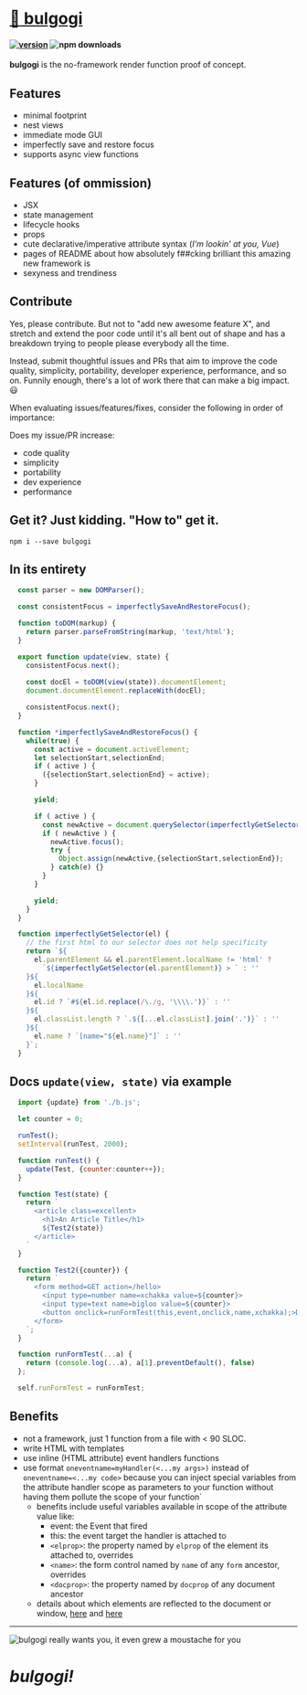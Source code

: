 # [:bowl_with_spoon:	bulgogi](https://github.com/cris691/bulgogi)

#### [![version](https://img.shields.io/npm/v/bulgogi.svg?label=&color=0080FF)](https://github.com/cris691/bulgogi/releases/latest) ![npm downloads](https://img.shields.io/npm/dt/bulgogi)

**bulgogi** is the no-framework render function proof of concept.

## Features

- minimal footprint
- nest views
- immediate mode GUI
- imperfectly save and restore focus
- supports async view functions

## Features (of ommission)

- JSX
- state management
- lifecycle hooks
- props
- cute declarative/imperative attribute syntax (*I'm lookin' at you, Vue*)
- pages of README about how absolutely f##cking brilliant this amazing new framework is
- sexyness and trendiness

## Contribute

Yes, please contribute. But not to "add new awesome feature X", and stretch and extend the poor code until it's all bent out of shape and has a breakdown trying to people please everybody all the time.

Instead, submit thoughtful issues and PRs that aim to improve the code quality, simplicity, portability, developer experience, performance, and so on. Funnily enough, there's a lot of work there that can make a big impact. :smiley:

When evaluating issues/features/fixes, consider the following in order of importance:

Does my issue/PR increase:

- code quality
- simplicity
- portability
- dev experience
- performance

## Get it? Just kidding. "How to" get it.

```console
npm i --save bulgogi
```

## In its entirety

```javascript
  const parser = new DOMParser();

  const consistentFocus = imperfectlySaveAndRestoreFocus();

  function toDOM(markup) {
    return parser.parseFromString(markup, 'text/html');
  }

  export function update(view, state) {
    consistentFocus.next();
    
    const docEl = toDOM(view(state)).documentElement;
    document.documentElement.replaceWith(docEl);

    consistentFocus.next();
  }

  function *imperfectlySaveAndRestoreFocus() {
    while(true) {
      const active = document.activeElement;
      let selectionStart,selectionEnd;
      if ( active ) {
        ({selectionStart,selectionEnd} = active);
      }

      yield;

      if ( active ) {
        const newActive = document.querySelector(imperfectlyGetSelector(active));
        if ( newActive ) {
          newActive.focus();
          try {
            Object.assign(newActive,{selectionStart,selectionEnd});
          } catch(e) {}
        }
      }

      yield;
    }
  }

  function imperfectlyGetSelector(el) {
    // the first html to our selector does not help specificity
    return `${
      el.parentElement && el.parentElement.localName != 'html' ? 
        `${imperfectlyGetSelector(el.parentElement)} > ` : ''  
    }${
      el.localName
    }${
      el.id ? `#${el.id.replace(/\./g, '\\\\.')}` : ''
    }${
      el.classList.length ? `.${[...el.classList].join('.')}` : ''
    }${
      el.name ? `[name="${el.name}"]` : ''
    }`;
  }
```

## Docs `update(view, state)` via example

```javascript
  import {update} from './b.js';

  let counter = 0;

  runTest();
  setInterval(runTest, 2000);

  function runTest() {
    update(Test, {counter:counter++});
  }

  function Test(state) {
    return `
      <article class=excellent>
        <h1>An Article Title</h1>
        ${Test2(state)}
      </article>
    `
  }

  function Test2({counter}) {
    return `
      <form method=GET action=/hello>
        <input type=number name=xchakka value=${counter}>
        <input type=text name=bigloo value=${counter}>
        <button onclick=runFormTest(this,event,onclick,name,xchakka);>Do it</button>
      </form>
    `;
  }

  function runFormTest(...a) { 
    return (console.log(...a), a[1].preventDefault(), false) 
  }; 

  self.runFormTest = runFormTest;
```

## Benefits

- not a framework, just 1 function from a file with < 90 SLOC. 
- write HTML with templates
- use inline (HTML attribute) event handlers functions
- use format `oneventname=myHandler(<...my args>)` instead of `oneventname=<...my code>` because you can inject special variables from the attribute handler scope as parameters to your function without having them pollute the scope of your function`
  - benefits include useful variables available in scope of the attribute value like:
    - event: the Event that fired
    - this: the event target the handler is attached to
    - `<elprop>`: the property named by `elprop` of the element its attached to, overrides
    - `<name>`: the form control named by `name` of any `form` ancestor, overrides
    - `<docprop>`: the property named by `docprop` of any document ancestor
  - details about which elements are reflected to the document or window, [here](https://developer.mozilla.org/en-US/docs/Web/Guide/Events/Event_handlers) and [here](https://html.spec.whatwg.org/multipage/webappapis.html#event-handlers-on-elements,-document-objects,-and-window-objects)
  
--------

![bulgogi really wants you, it even grew a moustache for you](https://user-images.githubusercontent.com/22254235/83939389-2d86b480-a80f-11ea-87a0-b49c154f6d1f.jpg)


# *bulgogi!*
